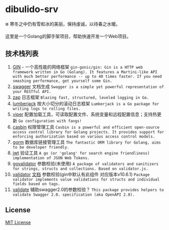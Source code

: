 # dibulido-srv
❄️ 寒冬之中仍有雪和冰的美丽，保持虔诚，以待春之水暖。 

这里是一个Golang的脚手架项目，帮助快速开发一个Web项目。

## 技术栈列表
1. [GIN](https://github.com/gin-gonic/gin#dont-trust-all-proxies) - 一个高性能的网络框架 `gin-gonic/gin: Gin is a HTTP web framework written in Go (Golang). It features a Martini-like API with much better performance -- up to 40 times faster. If you need smashing performance, get yourself some Gin.`
2. [swagger](https://github.com/go-swagger/go-swagger) 文档生成 `Swagger is a simple yet powerful representation of your RESTful API.`
3. [zap](https://github.com/uber-go/zap) 日志框架 `Blazing fast, structured, leveled logging in Go.`
4. [lumberjack](https://github.com/natefinch/lumberjack) 按大小切分的滚动日志框架 `Lumberjack is a Go package for writing logs to rolling files.`
5. [viper](https://github.com/spf13/viper) 配置加载工具，可读取配置文件、系统变量和远程配置信息；支持热更新 `Go configuration with fangs!`
6. [casbin](https://github.com/casbin/casbin) 权限管理工具 `Casbin is a powerful and efficient open-source access control library for Golang projects. It provides support for enforcing authorization based on various access control models.`
7. [gorm](https://github.com/go-gorm/gorm) 数据库链接管理工具 `The fantastic ORM library for Golang, aims to be developer friendly.`
8. [jwt](https://github.com/golang-jwt/jwt) 验证工具 `A go (or 'golang' for search engine friendliness) implementation of JSON Web Tokens.`
9. [govalidator](https://github.com/asaskevich/govalidator) 参数校验(未使用) `A package of validators and sanitizers for strings, structs and collections. Based on validator.js.`
10. [validator](https://github.com/go-playground/validator) [文档](https://github.com/go-playground/validator/blob/dd2857a4cb6c53af5bf6944cc15fd04c865d28ae/doc.go) 参数校验(gin中默认有此组件 对应版本v10.6.1) `Package validator implements value validations for structs and individual fields based on tags.`
11. [validate](https://github.com/go-openapi/validate) 辅助swagger2.0的参数校验？ `This package provides helpers to validate Swagger 2.0. specification (aka OpenAPI 2.0).`

## License
[MIT License](LICENSE)